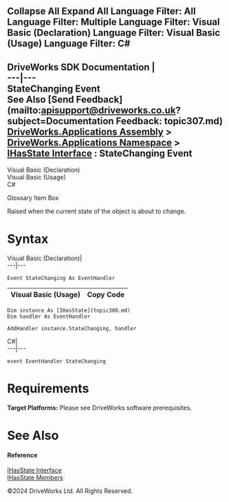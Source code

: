        

 Collapse All Expand All  Language Filter: All  Language Filter: Multiple  Language Filter: Visual Basic (Declaration) Language Filter: Visual Basic (Usage) Language Filter: C#  
---  
DriveWorks SDK Documentation  |   
---|---  
StateChanging Event   
See Also [Send Feedback](mailto:apisupport@driveworks.co.uk?subject=Documentation Feedback: topic307.md)  
[DriveWorks.Applications Assembly](topic13.md) > [DriveWorks.Applications Namespace](topic16.md) > [IHasState Interface](topic300.md) : StateChanging Event  
---  
  
Visual Basic (Declaration)    
Visual Basic (Usage)    
C# 

Glossary Item Box

Raised when the current state of the object is about to change. 

# Syntax

Visual Basic (Declaration)|   
---|---  
      
    
    Event StateChanging As EventHandler  
  
Visual Basic (Usage)| Copy Code  
---|---  
      
    
    Dim instance As [IHasState](topic300.md)
    Dim handler As EventHandler
     
    AddHandler instance.StateChanging, handler  
  
C#|   
---|---  
      
    
    event EventHandler StateChanging  
  
# Requirements

**Target Platforms:** Please see DriveWorks software prerequisites.

# See Also

#### Reference

[IHasState Interface](topic300.md)   
[IHasState Members](topic301.md)

©2024 DriveWorks Ltd. All Rights Reserved.
